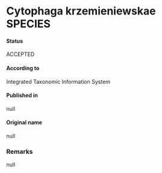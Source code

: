 Cytophaga krzemieniewskae SPECIES
=======

#### Status
ACCEPTED

#### According to
Integrated Taxonomic Information System

#### Published in
null

#### Original name
null

### Remarks
null